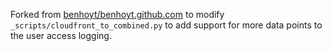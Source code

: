 Forked from [benhoyt/benhoyt.github.com](https://github.com/benhoyt/benhoyt.github.com) to modify `_scripts/cloudfront_to_combined.py` to add support for more data points to the user access logging.
